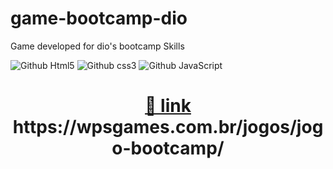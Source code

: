 # game-bootcamp-dio

Game developed for dio's bootcamp
Skills

![Github Html5](https://img.shields.io/badge/HTML5-E34F26?style=for-the-badge&logo=html5&logoColor=white)
![Github css3](https://img.shields.io/badge/CSS3-1572B6?style=for-the-badge&logo=css3&logoColor=white)
![Github JavaScript](https://img.shields.io/badge/JavaScript-F7DF1E?style=for-the-badge&logo=javascript&logoColor=black)

<h1 align="center">
    <a href=" https://wpsgames.com.br/jogos/jogo-bootcamp/">🔗 link </a>
     https://wpsgames.com.br/jogos/jogo-bootcamp/
</h1>


